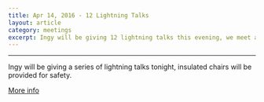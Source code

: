```yaml
---
title: Apr 14, 2016 - 12 Lightning Talks
layout: article
category: meetings
excerpt: Ingy will be giving 12 lightning talks this evening, we meet at Dreamhost
---
```


----

Ingy will be giving a series of lightning talks tonight, insulated chairs will
be provided for safety.

[More info](http://calagator.org/events/1250470104)
